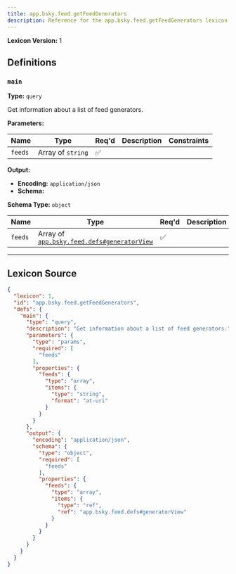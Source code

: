 ```yaml
---
title: app.bsky.feed.getFeedGenerators
description: Reference for the app.bsky.feed.getFeedGenerators lexicon
---
```

**Lexicon Version:** 1

## Definitions

<a name="main"></a>
### `main`

**Type:** `query`

Get information about a list of feed generators.

**Parameters:**

| Name | Type | Req'd  | Description | Constraints |
|------|------|----------|-------------|-------------|
| `feeds` | Array of `string` | ✅  |  |  |
**Output:**

- **Encoding:** `application/json`
- **Schema:**

**Schema Type:** `object`

| Name | Type | Req'd  | Description | Constraints |
|------|------|----------|-------------|-------------|
| `feeds` | Array of [`app.bsky.feed.defs#generatorView`](/app/bsky/feed/defs#generatorView) | ✅  |  |  |

---

## Lexicon Source
```json
{
  "lexicon": 1,
  "id": "app.bsky.feed.getFeedGenerators",
  "defs": {
    "main": {
      "type": "query",
      "description": "Get information about a list of feed generators.",
      "parameters": {
        "type": "params",
        "required": [
          "feeds"
        ],
        "properties": {
          "feeds": {
            "type": "array",
            "items": {
              "type": "string",
              "format": "at-uri"
            }
          }
        }
      },
      "output": {
        "encoding": "application/json",
        "schema": {
          "type": "object",
          "required": [
            "feeds"
          ],
          "properties": {
            "feeds": {
              "type": "array",
              "items": {
                "type": "ref",
                "ref": "app.bsky.feed.defs#generatorView"
              }
            }
          }
        }
      }
    }
  }
}
```
